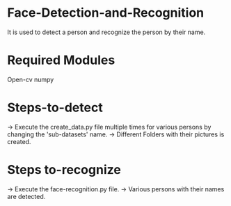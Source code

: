 # Face-Detection-and-Recognition
It is used to detect a person and recognize the person by their name.

# Required Modules
Open-cv
numpy


# Steps-to-detect
-> Execute the create_data.py file multiple times for various persons by changing the 'sub-datasets' name.
-> Different Folders with their pictures is created.

# Steps to-recognize
-> Execute the face-recognition.py file. 
-> Various persons with their names are detected.
